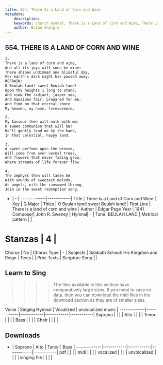 ```yaml
---
title: 554. There Is a Land of Corn and Wine
metadata:
    description: 
    keywords: Church Hymnal, There Is a Land of Corn and Wine, There is a land of corn and wine, O Beulah land! sweet Beulah land!
    author: Brian Onang'o
---
```



## 554. THERE IS A LAND OF CORN AND WINE

```txt
1.
There is a land of corn and wine, 
And all its joys will soon be mine; 
There shines undimmed one blissful day, 
For earth's dark night has passed away. 
REFRAIN:
O Beulah land! sweet Beulah land! 
Upon thy heights I long to stand, 
And view the radiant, jasper sea, 
And mansions fair, prepared for me, 
And find on that eternal shore 
My heaven, my home, forevermore. 

2.
My Saviour then will walk with me; 
O sweet communion that will be! 
He'll gently lead me by the hand, 
In that celestial, happy land. 

3.
A sweet perfume upon the breeze, 
Will come from ever vernal trees, 
And flowers that never fading grow, 
Where streams of life forever flow. 

4.
The zephyrs then will laden be 
With sounds of sweetest melody, 
As angels, with the ransomed throng, 
Join in the sweet redemption song.
```

- |   -  |
-------------|------------|
Title | There Is a Land of Corn and Wine |
Key | G Major |
Titles | O Beulah land! sweet Beulah land! |
First Line | There is a land of corn and wine |
Author | Edgar Page
Year | 1941
Composer| John R. Sweney |
Hymnal|  - |
Tune| BEULAH LAND |
Metrical pattern | |
# Stanzas | 4 |
Chorus | No |
Chorus Type | - |
Subjects | Sabbath School: His Kingdom and Reign |
Texts |  |
Print Texts | 
Scripture Song |  |
  
## Learn to Sing

>>>> The files available in this section have comparatively large sizes. If you need to save on data, then you can download the midi files in the download section as they are of smaller sizes.

Voice |  Singing Hymnal | Vocalized | unvocalized music |
-------------|------------|------------|------------|------------|
Soprano | | | |
Alto | | | |
Tenor | | | |
Bass | | | |
Choir | | | |

## Downloads

- |  Soprano | Alto | Tenor | Bass |
-------------|------------|------------|------------|------------|
pdf | | | |
midi | | | |
vocalized | | | |
unvolcalized | | | |
singing file | | | |
  